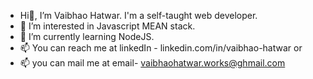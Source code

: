 - Hi👋, I’m Vaibhao Hatwar. I'm a self-taught web developer.
- 👀 I’m interested in Javascript MEAN stack.
- 🌱 I’m currently learning NodeJS.
- 📫 You can reach me at linkedIn - linkedin.com/in/vaibhao-hatwar or
- 📫 you can mail me at email- vaibhaohatwar.works@ghmail.com


<!---
VaibhaoHatwar/VaibhaoHatwar is a ✨ special ✨ repository because its `README.md` (this file) appears on your GitHub profile.
You can click the Preview link to take a look at your changes.
--->
